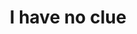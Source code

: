 ---
pid: CH183
title: I have no clue
location_transcription: City Hall, Old Fairmount Station
zipcode: '19141'
outside_phl: 
neighborhood: Logan
age: '23'
age_range: 20-29
instagram: 
image_file_name: CH_183.jpg
proposal_transcription: "'-Um, Idk. A map of Philly using people faces.-A black man
  + white man holding hands.-Replace Frank Rizzo statue with 2 prior mayors. One Black/one
  white-A HUGE Pretzel (LOL or any Philly know Food)-A Huge statue where every can
  place their hands "
topic: Figure,Food,Philadelphia,Social Justice,Unity
topic_summary: 0, 0, 0, 0, 0
type: Mural,Sculpture Statue,Memorial,Image
keywords_other: map, frank rizzo, pretzel
credit: Tyisha Teramons
image_labels: 
twitter: 
facebook: 
permalink: "/monuments/ch183/"
layout: item-page
---